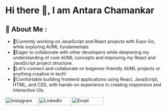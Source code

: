 # Hi there 👋, I am Antara Chamankar
## 💫 About Me :
- 🔭Currently working on JavaScript and React projects with Expo Go, while exploring AI/ML fundamentals<br>
- 👯Eager to collaborate with other developers while deepening my understanding of core AI/ML concepts and improving my React and JavaScript project structure.<br>
- 🤝Let’s connect and collaborate on beginner-friendly AI/ML projects or anything creative in tech!<br>
- 🌱Comfortable building frontend applications using React, JavaScript, HTML, and CSS, with hands-on experience in creating responsive and interactive UIs.


<a href="https://instagram.com/antaraaa_36" target="_blank">
  <img src="https://img.shields.io/badge/Instagram-%23E4405F.svg?style=for-the-badge&logo=Instagram&logoColor=white" alt="Instagram" width="100" height="25" />
</a>
<a href="https://www.linkedin.com/in/AntaraChamankar" target="_blank">
  <img src="https://img.shields.io/badge/LinkedIn-%230077B5.svg?style=for-the-badge&logo=LinkedIn&logoColor=white" alt="LinkedIn" width="100" height="25" />
</a>
<a href="mailto:antarachamankar@gmail.com" target="_blank">
  <img src="https://img.shields.io/badge/Email-%23D14836.svg?style=for-the-badge&logo=Gmail&logoColor=white" alt="Email" width="100" height="25" />
</a>

<!-- Proudly created with GPRM ( https://gprm.itsvg.in ) -->
<!-- Proudly created with GPRM ( https://gprm.itsvg.in ) -->

<!-- Proudly created with GPRM ( https://gprm.itsvg.in ) -->
<!--
**antara36/antara36** is a ✨ _special_ ✨ repository because its `README.md` (this file) appears on your GitHub profile.

Here are some ideas to get you started:

- 🔭 I’m currently working on ...
- 🌱 I’m currently learning ...
- 👯 I’m looking to collaborate on ...
- 🤔 I’m looking for help with ...
- 💬 Ask me about ...
- 📫 How to reach me: ...
- 😄 Pronouns: ...
- ⚡ Fun fact: ...
-->
